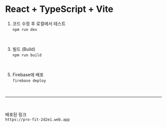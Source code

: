 # React + TypeScript + Vite

1. 코드 수정 후 로컬에서 테스트 <br/>
```npm run dev```

<br/>

3. 빌드 (Build) <br/>
```npm run build```

<br/>

5. Firebase에 배포 <br/>
```firebase deploy```

<br/>

---

<br/>

배포된 링크 <br/>
```https://pro-fit-2d2e1.web.app```
